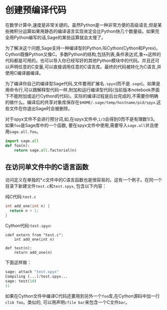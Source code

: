 # 创建预编译代码 

在数学计算中,速度是非常关键的。虽然Python是一种非常方便的高级语言,但是某些微积分运算如果用静态的编译语言实现肯定会比Python快几个数量级。如果完全用Python编写的话,Sage的某些运算就会太慢了。

为了解决这个问题,Sage支持一种编译型的Python,叫Cython(Cython和Pyrex)。Cython既像Python又像C。多数Python的结构,包括列表,条件表达式,象`+=`这样的代码都是可用的。也可以导入你已经写好的其他Python模块中的代码。并且还可以声明任意的C变量,可以直接调用任意的C语言库。最终的代码被转化为C语言,并使用C编译器编译。

为了编译你自己的编译型Sage代码,文件要用扩展名`.spyx`(而不是`.sage`)。如果是用命令行,可以跟解释型代码一样,附加和运行编译型代码(当前版本notebook界面下不能附加或运行Cython的代码)。实际的编译过程是后台完成的,不需要你明确的做什么。编译后的共享对象库保存在`$HOME/.sage/temp/hostname/pid/spyx`.这些文件在你退出Sage时会被删除。

对于spyx文件不会进行预分词,如,在spyx文件中,`1/3`会得到0而不是有理数$1/3$。 如果`foo`是Sage库中的一个函数, 要在spyx文件中使用,需要导入`sage.all`并且使用`sage.all.foo`。
```py
import sage.all
def foo(n):
    return sage.all.factorial(n)
```


## 在访问单文件中的C语言函数

访问定义在单独的*.c文件中的C语言函数也是很容易的。这有一个例子。在同一个目录下新建文件`test.c`和`test.spyx`, 包含以下内容：

纯C代码:`test.c`
```c
int add_one(int n) {
  return n + 1;
}
```


Cython代码:`test.spyx`:
```cpy
cdef extern from "test.c":
    int add_one(int n)

def test(n):
    return add_one(n)
```


下面这样做：
```py
sage: attach "test.spyx"
Compiling (...)/test.spyx...
sage: test(10)
11
```


如果在Cython文件中编译C代码还要用到另外一个`foo`库,在Cython源码中加一行`clib foo`。类似的, 可以用声明`cfile bar`来包含一个C文件`bar`。